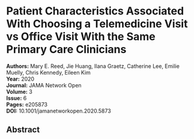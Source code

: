 # Patient Characteristics Associated With Choosing a Telemedicine Visit vs Office Visit With the Same Primary Care Clinicians

**Authors:** Mary E. Reed, Jie Huang, Ilana Graetz, Catherine Lee, Emilie Muelly, Chris Kennedy, Eileen Kim  
**Year:** 2020  
**Journal:** JAMA Network Open  
**Volume:** 3  
**Issue:** 6  
**Pages:** e205873  
**DOI:** 10.1001/jamanetworkopen.2020.5873  

## Abstract


